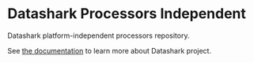# Datashark Processors Independent

Datashark platform-independent processors repository.

See [the documentation](https://koromodako.github.io/datashark/) to learn more about Datashark project.
